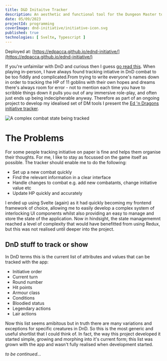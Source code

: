 ```yaml
---
title: D&D Initaitve Tracker
description: An aesthetic and functional tool for the Dungeon Master to track combat in D&D. A single page, serverless svelte app that makes use of local storage for saving and recovering state between browser sessions.
date: 05/09/2023
projectId: programming
coverImage: dnd-initiative/initiative-icon.svg
published: true
technologies: [ Svelte, Typescript ]
---
```



Deployed at: [https://edpacca.github.io/ednd-initiative/](https://edpacca.github.io/ednd-initiative/)

 If you're unfaimilar with DnD and curious then I guess [go read this](https://en.wikipedia.org/wiki/Player%27s_Handbook). When playing in-person, I have always found tracking intiative in DnD combat to be too fiddly and complicated.From trying to write everyone's names down in order to tracking the HP of 11 goblins with their own hopes and dreams there's always room for error - not to mention each time you have to scribble things down it pulls you out of any immersive role-play, and often just ends up being indecipherable anyway. Therefore as part of an ongoing project to develop my idealised set of DM tools I present the [Ed 'n Dragons initiative tracker](https://edpacca.github.io/ednd-initiative/).

![A complex combat state being tracked](dnd-initiative/combat-0.webp)

# The Problems

For some people tracking initiative on paper is fine and helps them organise their thoughts. For me, I like to stay as focussed on the game itself as possible. The tracker should enable me to do the following:

- Set up a new combat quickly
- Find the relevant information in a clear interface
- Handle changes to combat e.g. add new combatants, change initiative value etc
- Update HP quickly and accurately

I ended up using Svelte (again) as it had quickly becoming my frontend framework of choice, allowing me to easily develop a complex system of interlocking UI components whilst also providing an easy to manage and store the state of the application. Now in hindsight, the state managememnt reached a level of complexity that would have benefitted from using Redux, but this was not realised until deeper into the project.

## DnD stuff to track or show
In DnD terms this is the current list of attributes and values that can be tracked with the app:

- Initiative order
- Current turn
- Round number
- Hit points
- Armour class
- Conditions
- Bloodied status
- Legendary actions
- Lair actions

 Now this list seems amibitous but in truth there are many variations and exceptions for specific creatures in DnD. So this is the most generic and useful shortlist that I could think of. In fact, the way this project developed it started simple, growing and morphing into it's current form; this list was grown with the app and wasn't fully realised when development started.

*to be continued...*